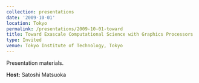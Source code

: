 ```yaml
---
collection: presentations
date: '2009-10-01'
location: Tokyo
permalink: /presentations/2009-10-01-toward
title: Toward Exascale Computational Science with Graphics Processors
type: Invited
venue: Tokyo Institute of Technology, Tokyo
---
```


Presentation materials.


**Host:** Satoshi Matsuoka